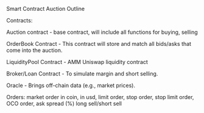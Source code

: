 Smart Contract Auction Outline

Contracts: 

Auction contract - 
base contract, will include all functions for buying, selling

OrderBook Contract - 
This contract will store and match all bids/asks that come into the auction. 

LiquidityPool Contract - 
AMM Uniswap liquidity contract

Broker/Loan Contract - 
To simulate margin and short selling.

Oracle - 
Brings off-chain data (e.g., market prices).



Orders: market order in coin, in usd, limit order, stop order, stop limit order, OCO order, ask spread (%) long sell/short sell



